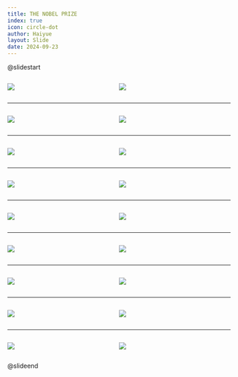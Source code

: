 ```yaml
---
title: THE NOBEL PRIZE
index: true
icon: circle-dot
author: Haiyue
layout: Slide
date: 2024-09-23
---
```

 
@slidestart

<div style="display:flex">
<div style="flex:1">

![](/reading/english/Level-T/THE%20NOBEL%20PRIZE/001.webp)
</div>
<div style="flex:1">

![](/reading/english/Level-T/THE%20NOBEL%20PRIZE/002.webp)
</div>
</div>

---

<div style="display:flex">
<div style="flex:1">

![](/reading/english/Level-T/THE%20NOBEL%20PRIZE/003.webp)
</div>
<div style="flex:1">

![](/reading/english/Level-T/THE%20NOBEL%20PRIZE/004.webp)
</div>
</div>

---

<div style="display:flex">
<div style="flex:1">

![](/reading/english/Level-T/THE%20NOBEL%20PRIZE/005.webp)
</div>
<div style="flex:1">

![](/reading/english/Level-T/THE%20NOBEL%20PRIZE/006.webp)
</div>
</div>

---

<div style="display:flex">
<div style="flex:1">

![](/reading/english/Level-T/THE%20NOBEL%20PRIZE/007.webp)
</div>
<div style="flex:1">

![](/reading/english/Level-T/THE%20NOBEL%20PRIZE/008.webp)
</div>
</div>

---

<div style="display:flex">
<div style="flex:1">

![](/reading/english/Level-T/THE%20NOBEL%20PRIZE/009.webp)
</div>
<div style="flex:1">

![](/reading/english/Level-T/THE%20NOBEL%20PRIZE/010.webp)
</div>
</div>

---

<div style="display:flex">
<div style="flex:1">

![](/reading/english/Level-T/THE%20NOBEL%20PRIZE/011.webp)
</div>
<div style="flex:1">

![](/reading/english/Level-T/THE%20NOBEL%20PRIZE/012.webp)
</div>
</div>

---

<div style="display:flex">
<div style="flex:1">

![](/reading/english/Level-T/THE%20NOBEL%20PRIZE/013.webp)
</div>
<div style="flex:1">

![](/reading/english/Level-T/THE%20NOBEL%20PRIZE/014.webp)
</div>
</div>

---

<div style="display:flex">
<div style="flex:1">

![](/reading/english/Level-T/THE%20NOBEL%20PRIZE/015.webp)
</div>
<div style="flex:1">

![](/reading/english/Level-T/THE%20NOBEL%20PRIZE/016.webp)
</div>
</div>

---

<div style="display:flex">
<div style="flex:1">

![](/reading/english/Level-T/THE%20NOBEL%20PRIZE/017.webp)
</div>
<div style="flex:1">

![](/reading/english/Level-T/THE%20NOBEL%20PRIZE/018.webp)
</div>
</div>

@slideend